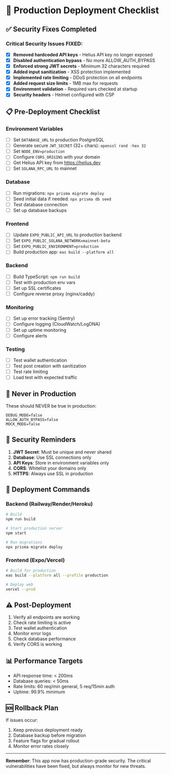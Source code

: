 # 🚀 Production Deployment Checklist

## ✅ Security Fixes Completed

### Critical Security Issues FIXED:
- [x] **Removed hardcoded API keys** - Helius API key no longer exposed
- [x] **Disabled authentication bypass** - No more ALLOW_AUTH_BYPASS
- [x] **Enforced strong JWT secrets** - Minimum 32 characters required
- [x] **Added input sanitization** - XSS protection implemented
- [x] **Implemented rate limiting** - DDoS protection on all endpoints
- [x] **Added request size limits** - 1MB max for requests
- [x] **Environment validation** - Required vars checked at startup
- [x] **Security headers** - Helmet configured with CSP

## 📋 Pre-Deployment Checklist

### Environment Variables
- [ ] Set `DATABASE_URL` to production PostgreSQL
- [ ] Generate secure `JWT_SECRET` (32+ chars): `openssl rand -hex 32`
- [ ] Set `NODE_ENV=production`
- [ ] Configure `CORS_ORIGINS` with your domain
- [ ] Get Helius API key from https://helius.dev
- [ ] Set `SOLANA_RPC_URL` to mainnet

### Database
- [ ] Run migrations: `npx prisma migrate deploy`
- [ ] Seed initial data if needed: `npx prisma db seed`
- [ ] Test database connection
- [ ] Set up database backups

### Frontend
- [ ] Update `EXPO_PUBLIC_API_URL` to production backend
- [ ] Set `EXPO_PUBLIC_SOLANA_NETWORK=mainnet-beta`
- [ ] Set `EXPO_PUBLIC_ENVIRONMENT=production`
- [ ] Build production app: `eas build --platform all`

### Backend
- [ ] Build TypeScript: `npm run build`
- [ ] Test with production env vars
- [ ] Set up SSL certificates
- [ ] Configure reverse proxy (nginx/caddy)

### Monitoring
- [ ] Set up error tracking (Sentry)
- [ ] Configure logging (CloudWatch/LogDNA)
- [ ] Set up uptime monitoring
- [ ] Configure alerts

### Testing
- [ ] Test wallet authentication
- [ ] Test post creation with sanitization
- [ ] Test rate limiting
- [ ] Load test with expected traffic

## 🚨 Never in Production

These should NEVER be true in production:
```env
DEBUG_MODE=false
ALLOW_AUTH_BYPASS=false
MOCK_MODE=false
```

## 🔐 Security Reminders

1. **JWT Secret**: Must be unique and never shared
2. **Database**: Use SSL connections only
3. **API Keys**: Store in environment variables only
4. **CORS**: Whitelist your domains only
5. **HTTPS**: Always use SSL in production

## 📝 Deployment Commands

### Backend (Railway/Render/Heroku)
```bash
# Build
npm run build

# Start production server
npm start

# Run migrations
npx prisma migrate deploy
```

### Frontend (Expo/Vercel)
```bash
# Build for production
eas build --platform all --profile production

# Deploy web
vercel --prod
```

## ⚠️ Post-Deployment

1. Verify all endpoints are working
2. Check rate limiting is active
3. Test wallet authentication
4. Monitor error logs
5. Check database performance
6. Verify CORS is working

## 📊 Performance Targets

- API response time: < 200ms
- Database queries: < 50ms
- Rate limits: 60 req/min general, 5 req/15min auth
- Uptime: 99.9% minimum

## 🆘 Rollback Plan

If issues occur:
1. Keep previous deployment ready
2. Database backup before migration
3. Feature flags for gradual rollout
4. Monitor error rates closely

---

**Remember**: This app now has production-grade security. The critical vulnerabilities have been fixed, but always monitor for new threats.